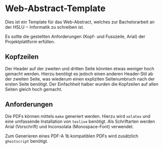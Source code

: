 # Web-Abstract-Template

Dies ist ein Template für das Web-Abstract, welches zur Bachelorarbeit an der HSLU ‒ Informatik zu schreiben ist.

Es sollte die gestellten Anforderungen (Kopf- und Fusszeile, Arial) der Projektplattform erfüllen.

## Kopfzeilen

Der Header auf der zweiten und dritten Seite könnten etwas weniger hoch gemacht werden. Hierzu benötigt es jedoch einen anderen Header-Stil ab der zweiten Seite, was wiederum einen expliziten Seitenumbruch nach der ersten Seite benötigt. Der Einfachheit halber wurden die Kopfzeilen auf allen Seiten gleich hoch gemacht.

## Anforderungen

Die PDFs können mittels `make` generiert werden. Hierzu wird `xelatex` und eine umfassende Installation von `texlive` benötigt. Als Schriftarten werden Arial (Vorschrift) und Inconsolata (Monospace-Font) verwendet.

Zum Generieren eines PDF-A 1b kompatiblen PDFs wird zusätzlich `ghostscript` benötigt.
